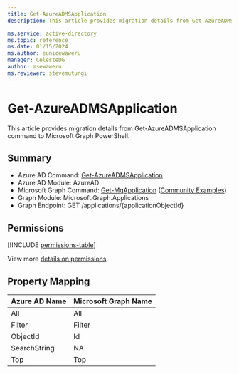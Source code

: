```yaml
---
title: Get-AzureADMSApplication
description: This article provides migration details from Get-AzureADMSApplication command to Microsoft Graph PowerShell.

ms.service: active-directory
ms.topic: reference
ms.date: 01/15/2024
ms.author: eunicewaweru
manager: CelesteDG
author: msewaweru
ms.reviewer: stevemutungi
---
```


# Get-AzureADMSApplication

This article provides migration details from Get-AzureADMSApplication command to Microsoft Graph PowerShell.

## Summary

+ Azure AD Command: [Get-AzureADMSApplication](/powershell/module/azuread/get-azureadmsapplication)
+ Azure AD Module: AzureAD
+ Microsoft Graph Command: [Get-MgApplication](/powershell/module/microsoft.graph.applications/get-mgapplication) ([Community Examples](https://github.com/orgs/msgraph/discussions?discussions_q=Get-MgApplication))
+ Graph Module: Microsoft.Graph.Applications
+ Graph Endpoint:  GET /applications/{applicationObjectId}

## Permissions

[!INCLUDE [permissions-table](~/graphref/api-reference/v1.0/includes/permissions/application-get-permissions.md)]

View more [details on permissions](/graph/api/application-get#permissions).

## Property Mapping

|Azure AD Name|Microsoft Graph Name|
|---|---|
|All|All|
|Filter|Filter|
|ObjectId|Id|
|SearchString|NA|
|Top|Top|